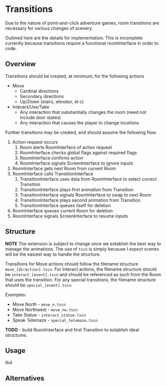 # Transitions
Due to the nature of point-and-click adventure games, room transitions are necessary
for various changes of scenery.

Outlined here are the details for implementation. This is incomplete currently because
transitions require a functional roomInterface in order to code.
## Overview
Transitions should be created, at minimum, for the following actions
- Move 
	- Cardinal directions
	- Secondary directions
	- Up/Down (stairs, elevator, et c)
- Interact/Use/Take
	- Any interaction that substantially changes the room (need not include door states)
	- Any interaction that causes the player to change locations

Further transitions may be created, and should assume the following flow:
1. Action request occurs
	1. Room alerts RoomInterface of action request
	2. RoomInterface checks global flags against required flags
	3. RoomInterface confirms action
	4. RoomInterface signals ScreenInterface to ignore inputs
2. RoomInterface gets next Room from current Room
3. RoomInterface calls TransitionInterface
	1. TransitionInterface uses data from RoomInterface to select correct Transition
	2. TransitionInterface plays first animation from Transition
	3. TransitionInterface signals RoomInterface to swap to next Room
	4. TransitionInterface plays second animation from Transition
	5. TransitionInterface queues itself for deletion
4. RoomInterface queues current Room for deletion
5. RoomInterface signals ScreenInterface to resume inputs
## Structure
**NOTE** The extension is subject to change once we establish the best way to manage
the animations. The use of `tscn` is simply because I *expect* scenes will be the
easiest way to handle the structure.

Transitions for Move actions should follow the filename structure `move_[direction].tscn`.
For Interact actions, the filename structure should be `interact_[event].tscn` and should
be referenced as such from the Room that uses the transition. For any special transitions,
the filename structure should be `special_[event].tscn`.

Examples:
- Move North - `move_n.tscn`
- Move Northwest - `move_nw.tscn`
- Take Statue - `interact_statue.tscn`
- Speak Telemaze - `special_telemaze.tscn`

**TODO** - build RoomInterface and first Transition to establish ideal structures.
## Usage
tbd
## Alternatives
